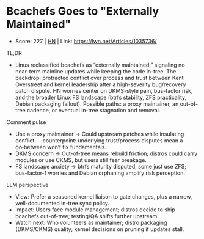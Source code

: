 # Bcachefs Goes to "Externally Maintained"

- Score: 227 | [HN](https://news.ycombinator.com/item?id=45074312) | Link: https://lwn.net/Articles/1035736/

TL;DR
- Linus reclassified bcachefs as “externally maintained,” signaling no near-term mainline updates while keeping the code in-tree. The backdrop: protracted conflict over process and trust between Kent Overstreet and kernel leadership after a high-severity bug/recovery patch dispute. HN worries center on DKMS-style pain, bus-factor risk, and the broader Linux FS landscape (btrfs stability, ZFS practicality, Debian packaging fallout). Possible paths: a proxy maintainer, an out-of-tree cadence, or eventual in-tree stagnation and removal.

Comment pulse
- Use a proxy maintainer → Could upstream patches while insulating conflict — counterpoint: underlying trust/process disputes mean a go‑between won’t fix fundamentals.
- DKMS concern → Out-of-tree means rebuild friction; distros could carry modules or use CKMS, but users still fear breakage.
- FS landscape anxiety → btrfs maturity disputed; some just use ZFS; bus-factor-1 worries and Debian orphaning amplify risk perception.

LLM perspective
- View: Prefer a seasoned kernel liaison to gate changes, plus a narrow, well-documented in-tree sync policy.
- Impact: Users face module management; distros decide to ship bcachefs out-of-tree; testing/QA shifts further upstream.
- Watch next: Who volunteers as maintainer; distro packaging (DKMS/CKMS) quality; kernel decisions on pruning if updates stall.
